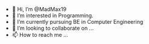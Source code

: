 - 👋 Hi, I’m @MadMax19
- 👀 I’m interested in Programming.
- 🌱 I’m currently pursuing BE in Computer Engineering 
- 💞️ I’m looking to collaborate on ...
- 📫 How to reach me ...

<!---
MadMax19/MadMax19 is a ✨ special ✨ repository because its `README.md` (this file) appears on your GitHub profile.
You can click the Preview link to take a look at your changes.
--->
